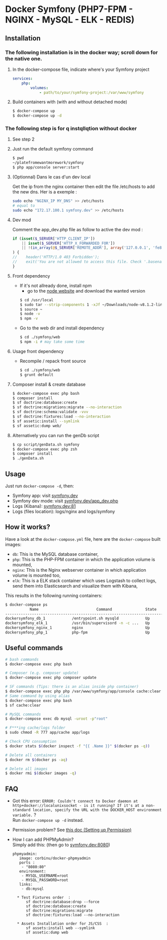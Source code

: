 # Docker Symfony (PHP7-FPM - NGINX - MySQL - ELK - REDIS)

## Installation

### The following installation is in the docker way; scroll down for the native one.

1. In the docker-compose file, indicate where's your Symfony project

    ```yml
    services:
        php:
            volumes:
                - path/to/your/symfony-project:/var/www/symfony
    ```

2. Build containers with (with and without detached mode)

    ```bash
    $ docker-compose up
    $ docker-compose up -d
    ```

### The following step is for q instqllqtion without docker

1. See step 2
2. Just run the default symfony command

    ```bash
    $ pwd 
    ~/platefromewantmorework/symfony
    $ php app/console server:start
    ```

3. (Optionnal) Dans le cas d'un dev local

    Get the ip from the nginx container then edit the file /etc/hosts to add the new dns. Her is a exemple :

    ```bash
    sudo echo "NGINX_IP MY_DNS" >> /etc/hosts
    # equal to
    sudo echo "172.17.100.1 symfony.dev" >> /etc/hosts
    ```
    
4. Dev mod

    Comment the app_dev.php file as follow to active the dev mod :

    ```php
    if (isset($_SERVER['HTTP_CLIENT_IP'])
        || isset($_SERVER['HTTP_X_FORWARDED_FOR'])
        || !(in_array(@$_SERVER['REMOTE_ADDR'], array('127.0.0.1', 'fe80::1', '::1')) || php_sapi_name() === 'cli-server')
    ) {
    //    header('HTTP/1.0 403 Forbidden');
    //    exit('You are not allowed to access this file. Check '.basename(__FILE__).' for more information.');
    }

    ```

5. Front dependency

    - If it's not allready done, install npm
        - go to the [node website](https://nodejs.org/en/download/) and download the wanted version
        ```bash
        $ cd /usr/local
        $ sudo tar --strip-components 1 -xJf ~/Downloads/node-v8.1.2-linux-x64.tar.xz
        $ source ~
        $ node -v
        $ npm -v
        ```
    - Go to the web dir and install dependency
        ```bash
        $ cd ./symfony/web
        $ npm -i # may take some time
        ```

6. Usage front dependency

    - Recompile / repack front source
        ```bash
        $ cd ./symfony/web
        $ grunt default
        ```

7. Composer install & create database

    ```bash
    $ docker-compose exec php bash
    $ composer install
    $ sf doctrine:database:create
    $ sf doctrine:migrations:migrate --no-interaction
    $ sf doctrine:schema:validate -vvv
    $ sf doctrine:fixtures:load --no-interaction
    $ sf assetic:install --symlink
    $ sf assetic:dump web/
    ```
8. Alternatively you can run the genDb script

    ```bash
    $ cp script/genData.sh symfony
    $ docker-compose exec php zsh
    $ composer install
    $ ./genData.sh
    ```

## Usage

Just run `docker-compose -d`, then:

* Symfony app: visit [symfony.dev](http://symfony.dev)  
* Symfony dev mode: visit [symfony.dev/app_dev.php](http://symfony.dev/app_dev.php)  
* Logs (Kibana): [symfony.dev:81](http://symfony.dev:81)
* Logs (files location): logs/nginx and logs/symfony

## How it works?

Have a look at the `docker-compose.yml` file, here are the `docker-compose` built images:

* `db`: This is the MySQL database container,
* `php`: This is the PHP-FPM container in which the application volume is mounted,
* `nginx`: This is the Nginx webserver container in which application volume is mounted too,
* `elk`: This is a ELK stack container which uses Logstash to collect logs, send them into Elasticsearch and visualize them with Kibana,

This results in the following running containers:

```bash
$ docker-compose ps
           Name                          Command               State              Ports            
--------------------------------------------------------------------------------------------------
dockersymfony_db_1            /entrypoint.sh mysqld            Up      0.0.0.0:3306->3306/tcp      
dockersymfony_elk_1           /usr/bin/supervisord -n -c ...   Up      0.0.0.0:81->80/tcp          
dockersymfony_nginx_1         nginx                            Up      443/tcp, 0.0.0.0:80->80/tcp
dockersymfony_php_1           php-fpm                          Up      0.0.0.0:9000->9000/tcp      
```

## Useful commands

```bash
# bash commands
$ docker-compose exec php bash

# Composer (e.g. composer update)
$ docker-compose exec php composer update

# SF commands (Tips: there is an alias inside php container)
$ docker-compose exec php php /var/www/symfony/app/console cache:clear
# Same command by using alias
$ docker-compose exec php bash
$ sf cache:clear

# MySQL commands
$ docker-compose exec db mysql -uroot -p"root"

# F***ing cache/logs folder
$ sudo chmod -R 777 app/cache app/logs

# Check CPU consumption
$ docker stats $(docker inspect -f "{{ .Name }}" $(docker ps -q))

# Delete all containers
$ docker rm $(docker ps -aq)

# Delete all images
$ docker rmi $(docker images -q)
```

## FAQ

* Got this error: `ERROR: Couldn't connect to Docker daemon at http+docker://localunixsocket - is it running?
If it's at a non-standard location, specify the URL with the DOCKER_HOST environment variable.` ?  
Run `docker-compose up -d` instead.

* Permission problem? See [this doc (Setting up Permission)](http://symfony.com/doc/current/book/installation.html#checking-symfony-application-configuration-and-setup)

* How I can add PHPMyAdmin?  
Simply add this: (then go to [symfony.dev:8080](http://symfony.dev:8080))

    ```
    phpmyadmin:
       image: corbinu/docker-phpmyadmin
       ports :
        - "8080:80"
       environment:
        - MYSQL_USERNAME=root
        - MYSQL_PASSWORD=root
       links:
        - db:mysql
    ```

        * Test Fixtures order  :
            sf doctrine:database:drop --force
            sf doctrine:database:create
            sf doctrine:migrations:migrate
            sf doctrine:fixtures:load --no-interaction

        * Assets Installation order for JS/CSS  :
            sf assets:install web --symlink
            sf assetic:dump web
